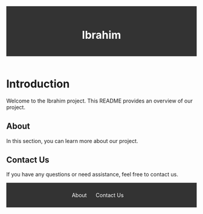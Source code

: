 <!DOCTYPE html>
<html lang="en">
<head>
    <meta charset="UTF-8">
    <meta name="viewport" content="width=device-width, initial-scale=1.0">
    <title>README - Ibrahim</title>
  
<style>
    header {
        background-color: #333;
        color: white;
        text-align: center;
        padding: 20px 0;
    }

    footer {
        background-color: #333;
        color: white;
        text-align: center;
        padding: 10px 0;
    }

    nav ul {
        list-style: none;
        padding: 0;
    }

    nav ul li {
        display: inline;
        margin-right: 20px;
    }

    nav ul li a {
        text-decoration: none;
        color: white;
    }
</style>

 </head>
<body>
    <header>
        <h1>Ibrahim</h1>
    </header>


# Introduction

Welcome to the Ibrahim project. This README provides an overview of our project.

## About

In this section, you can learn more about our project.

## Contact Us

If you have any questions or need assistance, feel free to contact us.

<!-- Add more sections as needed -->

   <!-- Content Goes Here -->

   <footer>
        <nav>
            <ul>
                <li><a href="#about">About</a></li>
                <li><a href="#contact">Contact Us</a></li>
            </ul>
        </nav>
    </footer>
</body>
</html>
